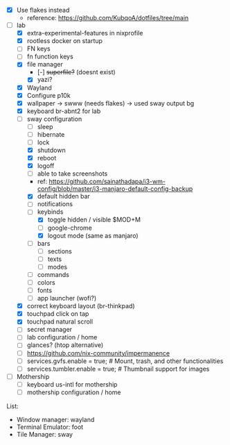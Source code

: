 - [x] Use flakes instead
  - reference: https://github.com/KubqoA/dotfiles/tree/main
- [ ] lab
  - [x] extra-experimental-features in nixprofile
  - [x] rootless docker on startup
  - [ ] FN keys
  - [ ] fn function keys
  - [x] file manager
    - [-] ~~superfile?~~ (doesnt exist)
    - [x] yazi?
  - [x] Wayland
  - [x] Configure p10k
  - [x] wallpaper -> swww (needs flakes) -> used sway output bg
  - [x] keyboard br-abnt2 for lab
  - [ ] sway configuration
    - [ ] sleep
    - [ ] hibernate
    - [ ] lock
    - [x] shutdown
    - [x] reboot
    - [x] logoff
    - [ ] able to take screenshots
    - ref: https://github.com/sainathadapa/i3-wm-config/blob/master/i3-manjaro-default-config-backup
    - [x] default hidden bar
    - [ ] notifications
    - [ ] keybinds
      - [x] toggle hidden / visible $MOD+M
      - [ ] google-chrome
      - [x] logout mode (same as manjaro)
    - [ ] bars
      - [ ] sections
      - [ ] texts
      - [ ] modes
    - [ ] commands
    - [ ] colors
    - [ ] fonts
    - [ ] app launcher (wofi?)
  - [x] correct keyboard layout (br-thinkpad)
  - [x] touchpad click on tap
  - [x] touchpad natural scroll
  - [ ] secret manager
  - [ ] lab configuration / home
  - [ ] glances? (htop alternative)
  - [ ] https://github.com/nix-community/impermanence
  - [ ] services.gvfs.enable = true; # Mount, trash, and other functionalities
  - [ ] services.tumbler.enable = true; # Thumbnail support for images
- [ ] Mothership
  - [ ] keyboard us-intl for mothership
  - [ ] mothership configuration / home

List:

- Window manager: wayland
- Terminal Emulator: foot
- Tile Manager: sway
